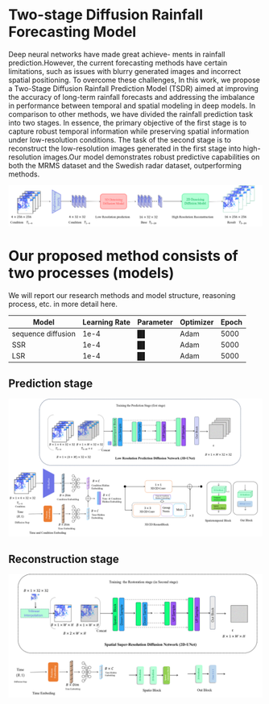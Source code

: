 # Two-stage Diffusion Rainfall Forecasting Model

Deep neural networks have made great achieve- ments in rainfall prediction.However, the current forecasting methods have certain limitations, such as issues with blurry generated images and incorrect spatial positioning. To overcome these challenges, In this work, we propose a Two-Stage Diffusion Rainfall Prediction Model (TSDR) aimed at improving the accuracy of long-term rainfall forecasts and addressing the imbalance in performance between temporal and spatial modeling in deep models. In comparison to other methods, we have divided the rainfall prediction task into two stages. In essence, the primary objective of the first stage is to capture robust temporal information while preserving spatial information under low-resolution conditions. The task of the second stage is to reconstruct the low-resolution images generated in the first stage into high-resolution images.Our model demonstrates robust predictive capabilities on both the MRMS dataset and the Swedish radar dataset, outperforming methods.

<img src="readmefig/basic.png" alt="Alt text" />

# Our proposed method consists of two processes (models)

We will report our research methods and model structure, reasoning process, etc. in more detail here.

| Model | Learning Rate |Parameter |Optimizer|Epoch|
|---------|---------|---------|---------|---------|
| sequence diffusion|  1e-4  |  █▌  |Adam|5000|
| SSR| 1e-4 |   █▌ |Adam|5000|
| LSR| 1e-4 |   █▌ |Adam|5000|



## Prediction stage



<img src="readmefig/Unet_3d.png" alt="Alt text" />

## Reconstruction stage

<img src="readmefig/sr.png" alt="???" />